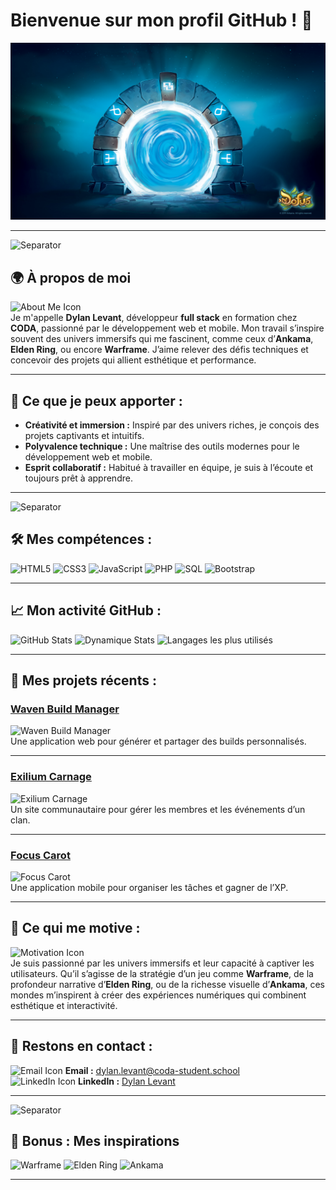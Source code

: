 # Bienvenue sur mon profil GitHub ! 🌟

![Ma Bannière](assets/banner.jpg)

---

![Separator](assets/separator.png)

## 🌍 À propos de moi
![About Me Icon](https://img.icons8.com/color/48/000000/about.png)  
Je m'appelle **Dylan Levant**, développeur **full stack** en formation chez **CODA**, passionné par le développement web et mobile. Mon travail s’inspire souvent des univers immersifs qui me fascinent, comme ceux d’**Ankama**, **Elden Ring**, ou encore **Warframe**. J’aime relever des défis techniques et concevoir des projets qui allient esthétique et performance.

---

## 💼 Ce que je peux apporter :
- **Créativité et immersion :** Inspiré par des univers riches, je conçois des projets captivants et intuitifs.
- **Polyvalence technique :** Une maîtrise des outils modernes pour le développement web et mobile.
- **Esprit collaboratif :** Habitué à travailler en équipe, je suis à l’écoute et toujours prêt à apprendre.

---

![Separator](assets/separator.png)

## 🛠️ Mes compétences :
![HTML5](https://img.shields.io/badge/HTML5-E34F26?style=for-the-badge&logo=html5&logoColor=white)
![CSS3](https://img.shields.io/badge/CSS3-1572B6?style=for-the-badge&logo=css3&logoColor=white)
![JavaScript](https://img.shields.io/badge/JavaScript-F7DF1E?style=for-the-badge&logo=javascript&logoColor=black)
![PHP](https://img.shields.io/badge/PHP-777BB4?style=for-the-badge&logo=php&logoColor=white)
![SQL](https://img.shields.io/badge/SQL-4479A1?style=for-the-badge&logo=postgresql&logoColor=white)
![Bootstrap](https://img.shields.io/badge/Bootstrap-7952B3?style=for-the-badge&logo=bootstrap&logoColor=white)

---

## 📈 Mon activité GitHub :
![GitHub Stats](https://github-readme-stats.vercel.app/api?username=Dylserker&show_icons=true&theme=radical)
![Dynamique Stats](https://github-readme-streak-stats.herokuapp.com/?user=Dylserker&theme=radical)
![Langages les plus utilisés](https://github-readme-stats.vercel.app/api/top-langs/?username=Dylserker&layout=compact&theme=radical)

---

## 🎯 Mes projets récents :

### **[Waven Build Manager](#)**
![Waven Build Manager](https://via.placeholder.com/400x200?text=Waven+Build+Manager)  
Une application web pour générer et partager des builds personnalisés.

---

### **[Exilium Carnage](#)**
![Exilium Carnage](https://via.placeholder.com/400x200?text=Exilium+Carnage)  
Un site communautaire pour gérer les membres et les événements d’un clan.

---

### **[Focus Carot](#)**
![Focus Carot](https://via.placeholder.com/400x200?text=Focus+Carot)  
Une application mobile pour organiser les tâches et gagner de l’XP.

---

## 🌟 Ce qui me motive :
![Motivation Icon](https://img.icons8.com/emoji/48/000000/star-emoji.png)  
Je suis passionné par les univers immersifs et leur capacité à captiver les utilisateurs. Qu’il s’agisse de la stratégie d’un jeu comme **Warframe**, de la profondeur narrative d’**Elden Ring**, ou de la richesse visuelle d’**Ankama**, ces mondes m’inspirent à créer des expériences numériques qui combinent esthétique et interactivité.

---

## 💬 Restons en contact :
![Email Icon](https://img.icons8.com/color/48/000000/email.png) **Email :** dylan.levant@coda-student.school  
![LinkedIn Icon](https://img.icons8.com/color/48/000000/linkedin.png) **LinkedIn :** [Dylan Levant](https://www.linkedin.com/in/dylan-levant/)

---

![Separator](assets/separator.png)

## 🌌 Bonus : Mes inspirations
![Warframe](https://img.shields.io/badge/Warframe-Fan%20-%23000000?style=for-the-badge&logo=warframe&logoColor=white)
![Elden Ring](https://img.shields.io/badge/Elden%20Ring-Enthusiast-%233D2B1F?style=for-the-badge&logo=elden-ring&logoColor=white)
![Ankama](https://img.shields.io/badge/Ankama-Creative%20Spirit-%23FF6A00?style=for-the-badge&logo=dofus&logoColor=white)

---

